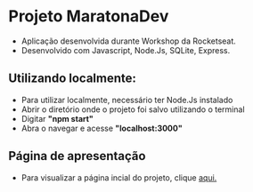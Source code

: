# Projeto MaratonaDev
 
- Aplicação desenvolvida durante Workshop da Rocketseat.
- Desenvolvido com Javascript, Node.Js, SQLite, Express.
## Utilizando localmente:
- Para utilizar localmente, necessário ter Node.Js instalado
- Abrir o diretório onde o projeto foi salvo utilizando o terminal 
- Digitar **"npm start"**
- Abra o navegar e acesse **"localhost:3000"**
## Página de apresentação
- Para visualizar a página incial do projeto, clique [aqui.](https://fagnercsouza.github.io/maratonaDev/)
